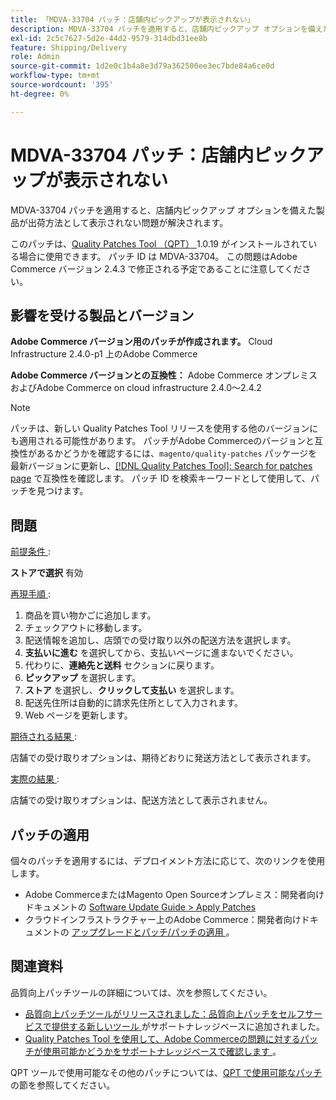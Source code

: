 ```yaml
---
title: 「MDVA-33704 パッチ：店舗内ピックアップが表示されない」
description: MDVA-33704 パッチを適用すると、店舗内ピックアップ オプションを備えた製品が出荷方法として表示されない問題が解決されます。
exl-id: 2c5c7627-5d2e-44d2-9579-314dbd31ee8b
feature: Shipping/Delivery
role: Admin
source-git-commit: 1d2e0c1b4a8e3d79a362500ee3ec7bde84a6ce0d
workflow-type: tm+mt
source-wordcount: '395'
ht-degree: 0%

---
```


# MDVA-33704 パッチ：店舗内ピックアップが表示されない

MDVA-33704 パッチを適用すると、店舗内ピックアップ オプションを備えた製品が出荷方法として表示されない問題が解決されます。

このパッチは、[Quality Patches Tool （QPT） ](/help/announcements/adobe-commerce-announcements/magento-quality-patches-released-new-tool-to-self-serve-quality-patches.md)1.0.19 がインストールされている場合に使用できます。 パッチ ID は MDVA-33704。 この問題はAdobe Commerce バージョン 2.4.3 で修正される予定であることに注意してください。

## 影響を受ける製品とバージョン

**Adobe Commerce バージョン用のパッチが作成されます。** Cloud Infrastructure 2.4.0-p1 上のAdobe Commerce

**Adobe Commerce バージョンとの互換性：** Adobe Commerce オンプレミスおよびAdobe Commerce on cloud infrastructure 2.4.0～2.4.2

>[!NOTE]
>
>パッチは、新しい Quality Patches Tool リリースを使用する他のバージョンにも適用される可能性があります。 パッチがAdobe Commerceのバージョンと互換性があるかどうかを確認するには、`magento/quality-patches` パッケージを最新バージョンに更新し、[[!DNL Quality Patches Tool]: Search for patches page](https://devdocs.magento.com/quality-patches/tool.html#patch-grid) で互換性を確認します。 パッチ ID を検索キーワードとして使用して、パッチを見つけます。

## 問題

<u> 前提条件 </u>:<br>

**ストアで選択** 有効

<u> 再現手順 </u>:

1. 商品を買い物かごに追加します。
1. チェックアウトに移動します。
1. 配送情報を追加し、店頭での受け取り以外の配送方法を選択します。
1. **支払いに進む** を選択してから、支払いページに進まないでください。
1. 代わりに、**連絡先と送料** セクションに戻ります。
1. **ピックアップ** を選択します。
1. **ストア** を選択し、**クリックして支払い** を選択します。
1. 配送先住所は自動的に請求先住所として入力されます。
1. Web ページを更新します。

<u> 期待される結果 </u>:

店舗での受け取りオプションは、期待どおりに発送方法として表示されます。

<u> 実際の結果 </u>:

店舗での受け取りオプションは、配送方法として表示されません。

## パッチの適用

個々のパッチを適用するには、デプロイメント方法に応じて、次のリンクを使用します。

* Adobe CommerceまたはMagento Open Sourceオンプレミス：開発者向けドキュメントの [Software Update Guide > Apply Patches](https://devdocs.magento.com/guides/v2.4/comp-mgr/patching/mqp.html)
* クラウドインフラストラクチャー上のAdobe Commerce：開発者向けドキュメントの [ アップグレードとパッチ/パッチの適用 ](https://devdocs.magento.com/cloud/project/project-patch.html)。

## 関連資料

品質向上パッチツールの詳細については、次を参照してください。

* [ 品質向上パッチツールがリリースされました：品質向上パッチをセルフサービスで提供する新しいツール ](/help/announcements/adobe-commerce-announcements/magento-quality-patches-released-new-tool-to-self-serve-quality-patches.md) がサポートナレッジベースに追加されました。
* [Quality Patches Tool を使用して、Adobe Commerceの問題に対するパッチが使用可能かどうかをサポートナレッジベースで確認します ](/help/support-tools/patches-available-in-qpt-tool/check-patch-for-magento-issue-with-magento-quality-patches.md)。

QPT ツールで使用可能なその他のパッチについては、[QPT で使用可能なパッチ ](https://support.magento.com/hc/en-us/sections/360010506631-Patches-available-in-QPT-tool-) の節を参照してください。
